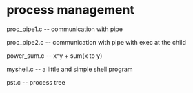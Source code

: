 # process management

proc_pipe1.c -- communication with pipe

proc_pipe2.c -- communication with pipe with exec at the child

power_sum.c -- x^y + sum(x to y)

myshell.c -- a little and simple shell program

pst.c -- process tree
